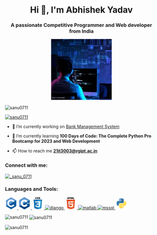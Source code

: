 <h1 align="center">Hi 👋, I'm Abhishek Yadav</h1>
<h3 align="center">A passionate Competitive Programmer and Web developer from India</h3>
<center>
<img src="coding.webp">
</center>


<p align="left"> <img src="https://komarev.com/ghpvc/?username=sanu0711&label=Profile%20views&color=0e75b6&style=flat" alt="sanu0711" /> </p>

<p align="left"> <a href="https://github.com/ryo-ma/github-profile-trophy"><img src="https://github-profile-trophy.vercel.app/?username=sanu0711" alt="sanu0711" /></a> </p>

- 🔭 I’m currently working on [Bank Management System](https://sanu0711.github.io/Bank-Management-System/index.html)

- 🌱 I’m currently learning **100 Days of Code: The Complete Python Pro Bootcamp for 2023 and Web Development**

- 📫 How to reach me **21it3003@rgipt.ac.in**

<h3 align="left">Connect with me:</h3>
<p align="left">
<a href="https://www.hackerrank.com/_sanu_0711" target="blank"><img align="center" src="https://raw.githubusercontent.com/rahuldkjain/github-profile-readme-generator/master/src/images/icons/Social/hackerrank.svg" alt="_sanu_0711" height="30" width="40" /></a>
</p>

<h3 align="left">Languages and Tools:</h3>
<p align="left"> <a href="https://www.cprogramming.com/" target="_blank" rel="noreferrer"> <img src="https://raw.githubusercontent.com/devicons/devicon/master/icons/c/c-original.svg" alt="c" width="40" height="40"/> </a> <a href="https://www.w3schools.com/cpp/" target="_blank" rel="noreferrer"> <img src="https://raw.githubusercontent.com/devicons/devicon/master/icons/cplusplus/cplusplus-original.svg" alt="cplusplus" width="40" height="40"/> </a> <a href="https://www.w3schools.com/css/" target="_blank" rel="noreferrer"> <img src="https://raw.githubusercontent.com/devicons/devicon/master/icons/css3/css3-original-wordmark.svg" alt="css3" width="40" height="40"/> </a> <a href="https://www.djangoproject.com/" target="_blank" rel="noreferrer"> <img src="https://cdn.worldvectorlogo.com/logos/django.svg" alt="django" width="40" height="40"/> </a> <a href="https://www.w3.org/html/" target="_blank" rel="noreferrer"> <img src="https://raw.githubusercontent.com/devicons/devicon/master/icons/html5/html5-original-wordmark.svg" alt="html5" width="40" height="40"/> </a> <a href="https://www.mathworks.com/" target="_blank" rel="noreferrer"> <img src="https://upload.wikimedia.org/wikipedia/commons/2/21/Matlab_Logo.png" alt="matlab" width="40" height="40"/> </a> <a href="https://www.microsoft.com/en-us/sql-server" target="_blank" rel="noreferrer"> <img src="https://www.svgrepo.com/show/303229/microsoft-sql-server-logo.svg" alt="mssql" width="40" height="40"/> </a> <a href="https://www.python.org" target="_blank" rel="noreferrer"> <img src="https://raw.githubusercontent.com/devicons/devicon/master/icons/python/python-original.svg" alt="python" width="40" height="40"/> </a> </p>

<p><img align="left" src="https://github-readme-stats.vercel.app/api/top-langs?username=sanu0711&show_icons=true&locale=en&layout=compact" alt="sanu0711" /></p>

<p>&nbsp;<img align="center" src="https://github-readme-stats.vercel.app/api?username=sanu0711&show_icons=true&locale=en" alt="sanu0711" /></p>

<p><img align="center" src="https://github-readme-streak-stats.herokuapp.com/?user=sanu0711&" alt="sanu0711" /></p>


<!---
sanu0711/sanu0711 is a ✨ special ✨ repository because its `README.md` (this file) appears on your GitHub profile.
You can click the Preview link to take a look at your changes.
--->
